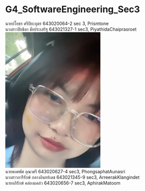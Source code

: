 # G4_SoftwareEngineering_Sec3

นายปโยธร ศรีปิยะบุตร 643020064-2 sec 3, Prismtone <br />
นางสาวปิยธิดา ชัยประเสริฐ 643021327-1 sec3, PiyathidaChaiprasroet <br />
<img src = https://github.com/PiyathidaChaiprasroet/G4_SoftwareEngineering_Sec3/blob/main/media/Me.jpg  width="300"><br />
นายพงศพัศ อุณาศรี 643020627-4 sec3, PhongsaphatAunasri <br />
นางสาวอารีรักษ์ กลางอินทร์เดช 643021345-9 sec3, ArreerakKlangindet <br />
นายอภิรักษ์ คล่องแคล่ว 643020656-7 sec3, AphirakMatoom

